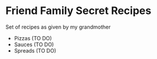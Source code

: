 # Friend Family Secret Recipes

Set of recipes as given by my grandmother

- Pizzas (TO DO)
- Sauces (TO DO)
- Spreads (TO DO)
